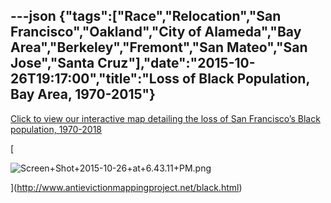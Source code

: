 ---json
{"tags":["Race","Relocation","San Francisco","Oakland","City of Alameda","Bay Area","Berkeley","Fremont","San Mateo","San Jose","Santa Cruz"],"date":"2015-10-26T19:17:00","title":"Loss of Black Population, Bay Area, 1970-2015"}
---

[Click to view our interactive map detailing the loss of San Francisco’s Black population, 1970-2018](http://www.antievictionmappingproject.net/black.html)

[

![Screen+Shot+2015-10-26+at+6.43.11+PM.png](/assets/uploads/Screen%2BShot%2B2015-10-26%2Bat%2B6.43.11%2BPM.png)

](http://www.antievictionmappingproject.net/black.html)